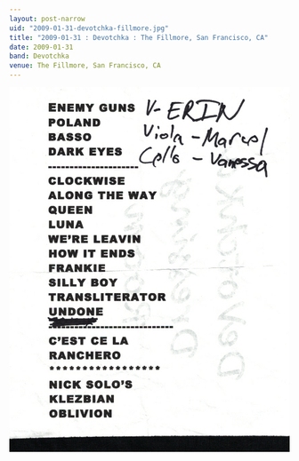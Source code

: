 ```yaml
---
layout: post-narrow
uid: "2009-01-31-devotchka-fillmore.jpg"
title: "2009-01-31 : Devotchka : The Fillmore, San Francisco, CA"
date: 2009-01-31
band: Devotchka
venue: The Fillmore, San Francisco, CA
---
```


<div class="showcase">
  <img src="/img/2009/01/20090131-Devotchka-Fillmore.jpg" alt="2009-01-31-devotchka-fillmore.jpg">
</div>
